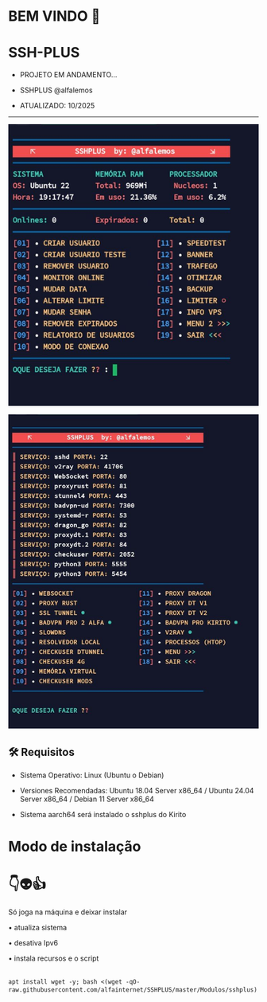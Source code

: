 # BEM VINDO 🖕

# SSH-PLUS

* PROJETO EM ANDAMENTO...

* SSHPLUS @alfalemos
* ATUALIZADO: 10/2025
----

![logo](https://github.com/alfainternet/SSHPLUS/blob/master/Modulos/Imagenes/IMG_20251021_191816_617.jpg)


![logo](https://github.com/alfainternet/SSHPLUS/blob/master/Modulos/Imagenes/IMG_20251021_191820_314.jpg)

## :hammer_and_wrench: Requisitos 

- Sistema Operativo: Linux (Ubuntu o Debian)
- Versiones Recomendadas: Ubuntu 18.04 Server x86_64 / Ubuntu 24.04 Server x86_64 / Debian 11 Server x86_64

- Sistema aarch64 será instalado o sshplus do Kirito


# Modo de instalação
# 👇👽👍
Só joga na máquina e deixar instalar

• atualiza sistema

• desativa Ipv6

• instala recursos e o script

```

apt install wget -y; bash <(wget -qO- raw.githubusercontent.com/alfainternet/SSHPLUS/master/Modulos/sshplus)


```
